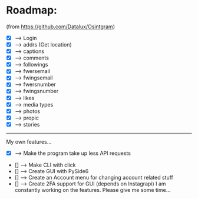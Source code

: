# Roadmap:

(from https://github.com/Datalux/Osintgram)

- [x] --> Login
- [x] --> addrs (Get location)
- [x] --> captions
- [x] --> comments
- [x] --> followings
- [x] --> fwersemail
- [x] --> fwingsemail
- [x] --> fwersnumber
- [x] --> fwingsnumber
- [x] --> likes
- [x] --> media types
- [x] --> photos
- [x] --> propic
- [x] --> stories

--------
My own features...
- [x] --> Make the program take up less API requests
- [] --> Make CLI with click
- [] --> Create GUI with PySide6
- [] --> Create an Account menu for changing account related stuff
- [] --> Create 2FA support for GUI (depends on Instagrapi)
I am constantly working on the features. Please give me some time...
